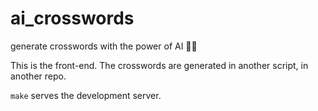 # ai_crosswords
generate crosswords with the power of AI 🦄✨

This is the front-end. The crosswords are generated in another script, in another repo.

`make` serves the development server.
